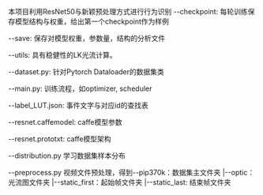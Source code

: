 本项目利用ResNet50与新颖预处理方式进行行为识别
--checkpoint: 每轮训练保存模型结构与权重，给出第一个checkpoint作为样例

--save: 保存对模型权重，参数量，结构的分析文件

--utils: 具有稳健性的LK光流计算。

--dataset.py: 针对Pytorch Dataloader的数据集类

--main.py: 训练流程，如optimizer, scheduler

--label_LUT.json: 事件文字与对应id的查找表

--resnet.caffemodel: caffe模型参数

--resnet.prototxt: caffe模型架构

--distribution.py 学习数据集样本分布

--preprocess.py 视频文件预处理，得到--pip370k：数据集主文件夹
					|--optic：光流图文件夹
					|--static_first：起始帧文件夹
					|--static_last: 结束帧文件夹